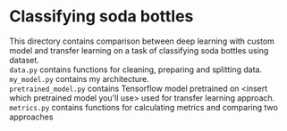 # Classifying soda bottles
This directory contains comparison between deep learning with custom model
and transfer learning on a task of classifying soda bottles using 
<insert link> dataset.\
`data.py` contains functions for cleaning, preparing and splitting data.\
`my_model.py` contains my architecture.\
`pretrained_model.py` contains Tensorflow model pretrained on <insert which
pretrained model you'll use> used for transfer learning approach.\
`metrics.py` contains functions for calculating metrics and 
comparing two approaches